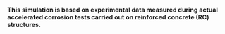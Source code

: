 #### This simulation is based on experimental data measured during actual accelerated corrosion tests carried out on reinforced concrete (RC) structures.
